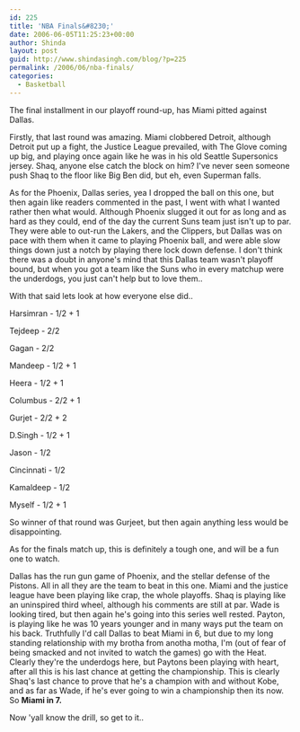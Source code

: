 ```yaml
---
id: 225
title: 'NBA Finals&#8230;'
date: 2006-06-05T11:25:23+00:00
author: Shinda
layout: post
guid: http://www.shindasingh.com/blog/?p=225
permalink: /2006/06/nba-finals/
categories:
  - Basketball
---
```

The final installment in our playoff round-up, has Miami pitted against Dallas.

Firstly, that last round was amazing. Miami clobbered Detroit, although Detroit put up a fight, the Justice League prevailed, with The Glove coming up big, and playing once again like he was in his old Seattle Supersonics jersey. Shaq, anyone else catch the block on him? I've never seen someone push Shaq to the floor like Big Ben did, but eh, even Superman falls.

As for the Phoenix, Dallas series, yea I dropped the ball on this one, but then again like readers commented in the past, I went with what I wanted rather then what would. Although Phoenix slugged it out for as long and as hard as they could, end of the day the current Suns team just isn't up to par. They were able to out-run the Lakers, and the Clippers, but Dallas was on pace with them when it came to playing Phoenix ball, and were able slow things down just a notch by playing there lock down defense. I don't think there was a doubt in anyone's mind that this Dallas team wasn't playoff bound, but when you got a team like the Suns who in every matchup were the underdogs, you just can't help but to love them..

With that said lets look at how everyone else did..

Harsimran - 1/2 + 1
  
Tejdeep - 2/2
  
Gagan - 2/2
  
Mandeep - 1/2 + 1
  
Heera - 1/2 + 1
  
Columbus - 2/2 + 1
  
Gurjet - 2/2 + 2
  
D.Singh - 1/2 + 1
  
Jason - 1/2
  
Cincinnati - 1/2
  
Kamaldeep - 1/2
  
Myself - 1/2 + 1

So winner of that round was Gurjeet, but then again anything less would be disappointing.

As for the finals match up, this is definitely a tough one, and will be a fun one to watch.

Dallas has the run gun game of Phoenix, and the stellar defense of the Pistons. All in all they are the team to beat in this one. Miami and the justice league have been playing like crap, the whole playoffs. Shaq is playing like an uninspired third wheel, although his comments are still at par. Wade is looking tired, but then again he's going into this series well rested. Payton, is playing like he was 10 years younger and in many ways put the team on his back. Truthfully I'd call Dallas to beat Miami in 6, but due to my long standing relationship with my brotha from anotha motha, I'm (out of fear of being smacked and not invited to watch the games) go with the Heat. Clearly they're the underdogs here, but Paytons been playing with heart, after all this is his last chance at getting the championship. This is clearly Shaq's last chance to prove that he's a champion with and without Kobe, and as far as Wade, if he's ever going to win a championship then its now. So **Miami in 7.**

Now 'yall know the drill, so get to it..